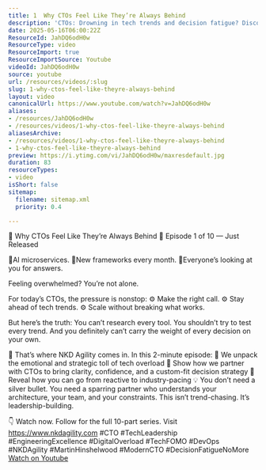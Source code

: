 ```yaml
---
title: 1  Why CTOs Feel Like They’re Always Behind
description: 'CTOs: Drowning in tech trends and decision fatigue? Discover why you’re not alone—and how to lead with clarity, not overwhelm. Watch now!'
date: 2025-05-16T06:00:22Z
ResourceId: JahDQ6odH0w
ResourceType: video
ResourceImport: true
ResourceImportSource: Youtube
videoId: JahDQ6odH0w
source: youtube
url: /resources/videos/:slug
slug: 1-why-ctos-feel-like-theyre-always-behind
layout: video
canonicalUrl: https://www.youtube.com/watch?v=JahDQ6odH0w
aliases:
- /resources/JahDQ6odH0w
- /resources/videos/1-why-ctos-feel-like-theyre-always-behind
aliasesArchive:
- /resources/videos/1-why-ctos-feel-like-theyre-always-behind
- 1-why-ctos-feel-like-theyre-always-behind
preview: https://i.ytimg.com/vi/JahDQ6odH0w/maxresdefault.jpg
duration: 83
resourceTypes:
- video
isShort: false
sitemap:
  filename: sitemap.xml
  priority: 0.4

---
```

 🧠 Why CTOs Feel Like They’re Always Behind
🎥 Episode 1 of 10 — Just Released

📍AI microservices.
📍New frameworks every month.
📍Everyone’s looking at you for answers.

Feeling overwhelmed? You’re not alone.

For today’s CTOs, the pressure is nonstop:
⚙️ Make the right call.
⚙️ Stay ahead of tech trends.
⚙️ Scale without breaking what works.

But here’s the truth:
You can’t research every tool.
You shouldn’t try to test every trend.
And you definitely can’t carry the weight of every decision on your own.

🎯 That’s where NKD Agility comes in.
In this 2-minute episode: 
🧭 We unpack the emotional and strategic toll of tech overload
🤝 Show how we partner with CTOs to bring clarity, confidence, and a custom-fit decision strategy
🚀 Reveal how you can go from reactive to industry-pacing
💡 You don’t need a silver bullet. You need a sparring partner who understands your architecture, your team, and your constraints.
This isn’t trend-chasing.
It’s leadership-building.

👇 Watch now. Follow for the full 10-part series. Visit https://www.nkdagility.com
#CTO #TechLeadership #EngineeringExcellence #DigitalOverload #TechFOMO #DevOps #NKDAgility #MartinHinshelwood #ModernCTO #DecisionFatigueNoMore 
 [Watch on Youtube](https://www.youtube.com/watch?v=JahDQ6odH0w)
